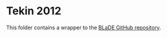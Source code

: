 # Tekin 2012
This folder contains a wrapper to the [BLaDE GitHub repository](git@github.com:brunexgeek/blade.git).
